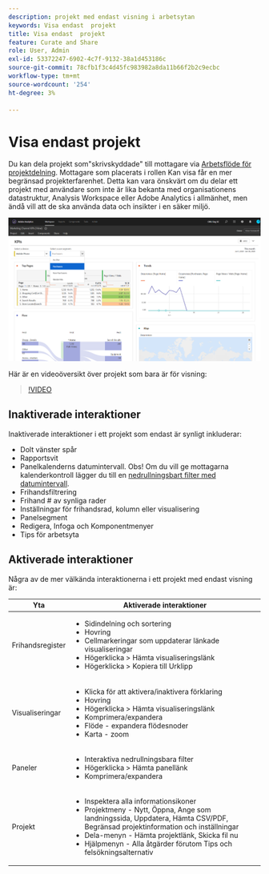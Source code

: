 ```yaml
---
description: projekt med endast visning i arbetsytan
keywords: Visa endast  projekt
title: Visa endast  projekt
feature: Curate and Share
role: User, Admin
exl-id: 53372247-6902-4c7f-9132-38a1d453186c
source-git-commit: 78cfb1f3c4d45fc983982a8da11b66f2b2c9ecbc
workflow-type: tm+mt
source-wordcount: '254'
ht-degree: 3%

---
```


# Visa endast  projekt

Du kan dela projekt som&quot;skrivskyddade&quot; till mottagare via [Arbetsflöde för projektdelning](/help/analyze/analysis-workspace/curate-share/share-projects.md). Mottagare som placerats i rollen Kan visa får en mer begränsad projekterfarenhet. Detta kan vara önskvärt om du delar ett projekt med användare som inte är lika bekanta med organisationens datastruktur, Analysis Workspace eller Adobe Analytics i allmänhet, men ändå vill att de ska använda data och insikter i en säker miljö.

![](assets/view-only-project.png)

Här är en videoöversikt över projekt som bara är för visning:

>[!VIDEO](https://video.tv.adobe.com/v/36206/?quality=12)

## Inaktiverade interaktioner

Inaktiverade interaktioner i ett projekt som endast är synligt inkluderar:

* Dolt vänster spår
* Rapportsvit
* Panelkalenderns datumintervall. Obs! Om du vill ge mottagarna kalenderkontroll lägger du till en [nedrullningsbart filter med datumintervall](https://experienceleague.adobe.com/docs/analytics-learn/tutorials/analysis-workspace/using-panels/using-drop-down-filters.html).
* Frihandsfiltrering
* Frihand # av synliga rader
* Inställningar för frihandsrad, kolumn eller visualisering
* Panelsegment
* Redigera, Infoga och Komponentmenyer
* Tips för arbetsyta

## Aktiverade interaktioner

Några av de mer välkända interaktionerna i ett projekt med endast visning är:

| Yta | Aktiverade interaktioner |
| --- | --- |
| Frihandsregister | <ul><li>Sidindelning och sortering</li><li>Hovring</li><li>Cellmarkeringar som uppdaterar länkade visualiseringar</li><li>Högerklicka > Hämta visualiseringslänk</li><li>Högerklicka > Kopiera till Urklipp</li></ul> |
| Visualiseringar | <ul><li>Klicka för att aktivera/inaktivera förklaring</li><li>Hovring</li><li>Högerklicka > Hämta visualiseringslänk</li><li>Komprimera/expandera</li><li>Flöde - expandera flödesnoder</li><li>Karta - zoom</li></ul> |
| Paneler | <ul><li>Interaktiva nedrullningsbara filter</li><li>Högerklicka > Hämta panellänk</li><li>Komprimera/expandera</li></ul> |
| Projekt | <ul><li>Inspektera alla informationsikoner</li><li>Projektmeny - Nytt, Öppna, Ange som landningssida, Uppdatera, Hämta CSV/PDF, Begränsad projektinformation och inställningar</li><li>Dela-menyn - Hämta projektlänk, Skicka fil nu</li><li>Hjälpmenyn - Alla åtgärder förutom Tips och felsökningsalternativ</li></ul> |
